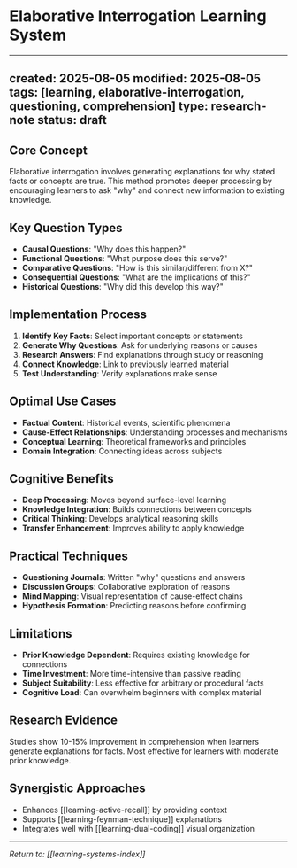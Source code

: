 # Elaborative Interrogation Learning System

---
created: 2025-08-05
modified: 2025-08-05
tags: [learning, elaborative-interrogation, questioning, comprehension]
type: research-note
status: draft
---

## Core Concept
Elaborative interrogation involves generating explanations for why stated facts or concepts are true. This method promotes deeper processing by encouraging learners to ask "why" and connect new information to existing knowledge.

## Key Question Types
- **Causal Questions**: "Why does this happen?"
- **Functional Questions**: "What purpose does this serve?"
- **Comparative Questions**: "How is this similar/different from X?"
- **Consequential Questions**: "What are the implications of this?"
- **Historical Questions**: "Why did this develop this way?"

## Implementation Process
1. **Identify Key Facts**: Select important concepts or statements
2. **Generate Why Questions**: Ask for underlying reasons or causes
3. **Research Answers**: Find explanations through study or reasoning
4. **Connect Knowledge**: Link to previously learned material
5. **Test Understanding**: Verify explanations make sense

## Optimal Use Cases
- **Factual Content**: Historical events, scientific phenomena
- **Cause-Effect Relationships**: Understanding processes and mechanisms
- **Conceptual Learning**: Theoretical frameworks and principles
- **Domain Integration**: Connecting ideas across subjects

## Cognitive Benefits
- **Deep Processing**: Moves beyond surface-level learning
- **Knowledge Integration**: Builds connections between concepts
- **Critical Thinking**: Develops analytical reasoning skills
- **Transfer Enhancement**: Improves ability to apply knowledge

## Practical Techniques
- **Questioning Journals**: Written "why" questions and answers
- **Discussion Groups**: Collaborative exploration of reasons
- **Mind Mapping**: Visual representation of cause-effect chains
- **Hypothesis Formation**: Predicting reasons before confirming

## Limitations
- **Prior Knowledge Dependent**: Requires existing knowledge for connections
- **Time Investment**: More time-intensive than passive reading
- **Subject Suitability**: Less effective for arbitrary or procedural facts
- **Cognitive Load**: Can overwhelm beginners with complex material

## Research Evidence
Studies show 10-15% improvement in comprehension when learners generate explanations for facts. Most effective for learners with moderate prior knowledge.

## Synergistic Approaches
- Enhances [[learning-active-recall]] by providing context
- Supports [[learning-feynman-technique]] explanations
- Integrates well with [[learning-dual-coding]] visual organization

---
*Return to: [[learning-systems-index]]*